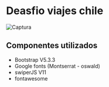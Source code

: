 # Deasfio viajes chile

![Captura](https://i.postimg.cc/PxHqM3Vq/Screenshot-2024-03-15-at-23-13-16.png)


## Componentes utilizados

- Bootstrap V5.3.3
- Google fonts (Montserrat - oswald)
- swiperJS V11
- fontawesome
